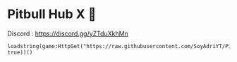# Pitbull Hub X 🐾

Discord : https://discord.gg/yZTduXkhMn

```
loadstring(game:HttpGet("https://raw.githubusercontent.com/SoyAdriYT/PitbullHubX/refs/heads/main/PitbullHubX.lua", true))()
```
